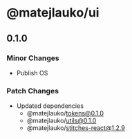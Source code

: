 # @matejlauko/ui

## 0.1.0

### Minor Changes

- Publish OS

### Patch Changes

- Updated dependencies
  - @matejlauko/tokens@0.1.0
  - @matejlauko/utils@0.1.0
  - @matejlauko/stitches-react@1.2.9

